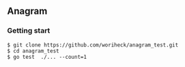 ## Anagram

### Getting start
```
$ git clone https://github.com/woriheck/anagram_test.git
$ cd anagram_test
$ go test  ./... --count=1
```

